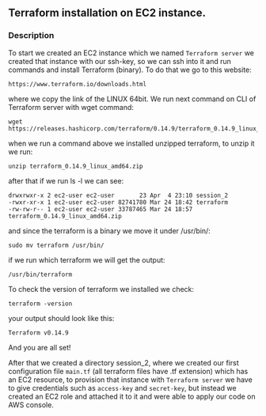 ## Terraform installation on EC2 instance.

### Description

To start we created an EC2 instance which we named ```Terraform server```  we created that instance with our ssh-key, so we can ssh into it and run commands and install Terraform (binary). To do that we go to this website:

```
https://www.terraform.io/downloads.html
```

where we copy the link of the LINUX 64bit. We run next command on CLI of Terraform server with wget command:
```
wget  https://releases.hashicorp.com/terraform/0.14.9/terraform_0.14.9_linux_amd64.zip
```

when we run a command above we installed unzipped terraform, to unzip it we run:

```
unzip terraform_0.14.9_linux_amd64.zip
```

after that if we run ls -l we can see:

```
drwxrwxr-x 2 ec2-user ec2-user       23 Apr  4 23:10 session_2
-rwxr-xr-x 1 ec2-user ec2-user 82741780 Mar 24 18:42 terraform
-rw-rw-r-- 1 ec2-user ec2-user 33787465 Mar 24 18:57 terraform_0.14.9_linux_amd64.zip
```

and since the terraform is a binary we move it under /usr/bin/:

```
sudo mv terraform /usr/bin/
```

if we run which terraform we will get the output:

```
/usr/bin/terraform
```
To check the version of terraform we installed we check:
```
terraform -version
```
your output should look like this:
 ```
 Terraform v0.14.9
 ```

And you are all set!

After that we created a directory session_2, where we created our first configuration file ```main.tf``` (all terraform files have .tf extension) which has an EC2 resource, to provision that instance with ```Terraform server``` we have to give credentials such as ```access-key``` and ```secret-key```, but instead we created an EC2 role and attached it to it and were able to apply our code on AWS console. 
